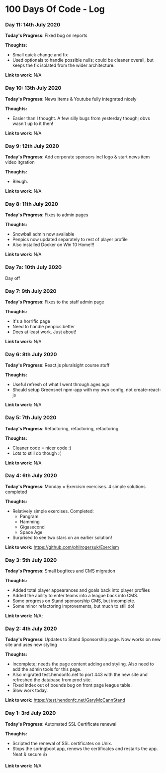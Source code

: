 # 100 Days Of Code - Log


### Day 11: 14th July 2020

**Today's Progress**: Fixed bug on reports

**Thoughts:** 
- Small quick change and fix
- Used optionals to handle possible nulls; could be cleaner overall, but keeps the fix isolated from the wider architecture.

**Link to work:** N/A

### Day 10: 13th July 2020

**Today's Progress**: News Items & Youtube fully integrated nicely

**Thoughts:** 
- Easier than I thought. A few silly bugs from yesterday though; obvs wasn't up to it then!

**Link to work:** N/A

### Day 9: 12th July 2020

**Today's Progress**: Add corporate sponsors incl logo & start news item video itgration 

**Thoughts:** 
- Bleugh.

**Link to work:** N/A


### Day 8: 11th July 2020

**Today's Progress**: Fixes to admin pages

**Thoughts:** 
- Snowball admin now available
- Penpics now updated separately to rest of player profile
- Also installed Docker on Win 10 Home!!!

**Link to work:** N/A


### Day 7a: 10th July 2020

Day off

### Day 7: 9th July 2020

**Today's Progress**: Fixes to the staff admin page

**Thoughts:** 
- It's a horrific page
- Need to handle penpics better
- Does at least work. Just about!

**Link to work:** N/A


### Day 6: 8th July 2020

**Today's Progress**: React.js pluralsight course stuff

**Thoughts:** 
- Useful refresh of what I went through ages ago
- Should setup Greensnet npm-app with my own config, not create-react-js

**Link to work:** N/A



### Day 5: 7th July 2020

**Today's Progress**: Refactoring, refactoring, refactoring

**Thoughts:** 
- Cleaner code = nicer code :)
- Lots to still do though :(

**Link to work:** N/A


### Day 4: 6th July 2020

**Today's Progress**: Monday = Exercism exercises. 4 simple solutions completed

**Thoughts:** 
- Relatively simple exercises. Completed:
  - Pangram
  - Hamming
  - Gigasecond
  - Space Age
- Surprised to see two stars on an earlier solution!

**Link to work:** https://github.com/philrogersuk/Exercism


### Day 3: 5th July 2020

**Today's Progress**: Small bugfixes and CMS migration

**Thoughts:** 
- Added total player appearances and goals back into player profiles
- Added the ability to enter teams into a league back into CMS.
- Some progress on Stand sponsorship CMS, but incomplete.
- Some minor refactoring improvements, but much to still do!

**Link to work:** N/A;


### Day 2: 4th July 2020

**Today's Progress**: Updates to Stand Sponsorship page. Now works on new site and uses new styling

**Thoughts:** 
- Incomplete; needs the page content adding and styling. Also need to add the admin tools for this page.
- Also migrated test.hendonfc.net to port 443 with the new site and refreshed the database from prod site.
- Fixed index out of bounds bug on front page league table.
- Slow work today.

**Link to work:** https://test.hendonfc.net/GaryMcCannStand


### Day 1: 3rd July 2020

**Today's Progress**: Automated SSL Certificate renewal

**Thoughts:** 
- Scripted the renewal of SSL certificates on Unix.
- Stops the springboot app, renews the certificates and restarts the app. Neat & secure :+1:

**Link to work:** N/A

